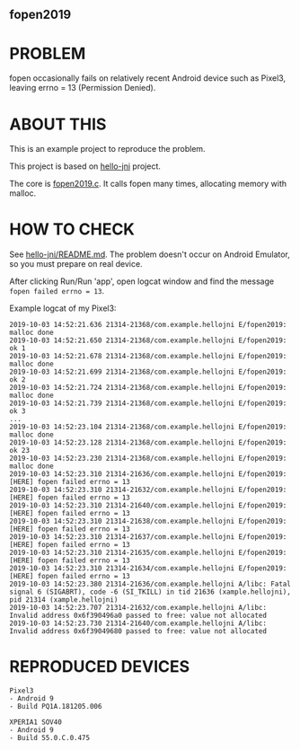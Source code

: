 fopen2019
-----

# PROBLEM
fopen occasionally fails on relatively recent Android device such as Pixel3, leaving errno = 13 (Permission Denied).

# ABOUT THIS
This is an example project to reproduce the problem.

This project is based on [hello-jni](https://github.com/android/ndk-samples/tree/master/hello-jni) project.

The core is [fopen2019.c](hello-fopen/app/src/main/cpp/fopen2019.c). It calls fopen many times, allocating memory with malloc.

# HOW TO CHECK

See [hello-jni/README.md](hello-fopen#getting-started). The problem doesn't occur on Android Emulator, so you must prepare on real device.

After clicking Run/Run 'app', open logcat window and find the message `fopen failed errno = 13`.

Example logcat of my Pixel3:
```
2019-10-03 14:52:21.636 21314-21368/com.example.hellojni E/fopen2019: malloc done
2019-10-03 14:52:21.650 21314-21368/com.example.hellojni E/fopen2019: ok 1
2019-10-03 14:52:21.678 21314-21368/com.example.hellojni E/fopen2019: malloc done
2019-10-03 14:52:21.699 21314-21368/com.example.hellojni E/fopen2019: ok 2
2019-10-03 14:52:21.724 21314-21368/com.example.hellojni E/fopen2019: malloc done
2019-10-03 14:52:21.739 21314-21368/com.example.hellojni E/fopen2019: ok 3
...
2019-10-03 14:52:23.104 21314-21368/com.example.hellojni E/fopen2019: malloc done
2019-10-03 14:52:23.128 21314-21368/com.example.hellojni E/fopen2019: ok 23
2019-10-03 14:52:23.230 21314-21368/com.example.hellojni E/fopen2019: malloc done
2019-10-03 14:52:23.310 21314-21636/com.example.hellojni E/fopen2019: [HERE] fopen failed errno = 13
2019-10-03 14:52:23.310 21314-21632/com.example.hellojni E/fopen2019: [HERE] fopen failed errno = 13
2019-10-03 14:52:23.310 21314-21640/com.example.hellojni E/fopen2019: [HERE] fopen failed errno = 13
2019-10-03 14:52:23.310 21314-21638/com.example.hellojni E/fopen2019: [HERE] fopen failed errno = 13
2019-10-03 14:52:23.310 21314-21637/com.example.hellojni E/fopen2019: [HERE] fopen failed errno = 13
2019-10-03 14:52:23.310 21314-21635/com.example.hellojni E/fopen2019: [HERE] fopen failed errno = 13
2019-10-03 14:52:23.310 21314-21634/com.example.hellojni E/fopen2019: [HERE] fopen failed errno = 13
2019-10-03 14:52:23.380 21314-21636/com.example.hellojni A/libc: Fatal signal 6 (SIGABRT), code -6 (SI_TKILL) in tid 21636 (xample.hellojni), pid 21314 (xample.hellojni)
2019-10-03 14:52:23.707 21314-21632/com.example.hellojni A/libc: Invalid address 0x6f390496a0 passed to free: value not allocated
2019-10-03 14:52:23.730 21314-21640/com.example.hellojni A/libc: Invalid address 0x6f39049680 passed to free: value not allocated
```


# REPRODUCED DEVICES
```
Pixel3
- Android 9
- Build PQ1A.181205.006

XPERIA1 SOV40
- Android 9
- Build 55.0.C.0.475
```
